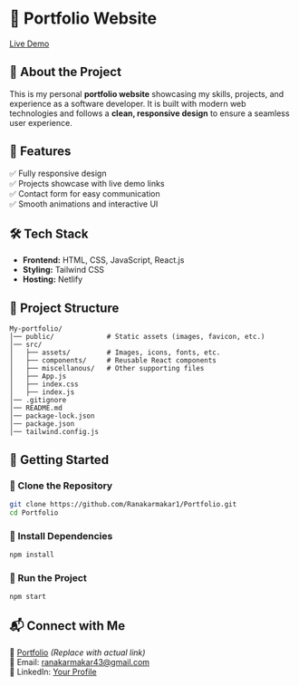 # 📌 Portfolio Website

[Live Demo ](https://ranakarmakar.netlify.app)


## 🚀 About the Project
This is my personal **portfolio website** showcasing my skills, projects, and experience as a software developer. It is built with modern web technologies and follows a **clean, responsive design** to ensure a seamless user experience.

## 🎯 Features
✅ Fully responsive design  
✅ Projects showcase with live demo links  
✅ Contact form for easy communication  
✅ Smooth animations and interactive UI  
 

## 🛠️ Tech Stack
- **Frontend:** HTML, CSS, JavaScript, React.js  
- **Styling:** Tailwind CSS  
- **Hosting:** Netlify 

## 📂 Project Structure
```plaintext
My-portfolio/
│── public/             # Static assets (images, favicon, etc.)
│── src/
│   ├── assets/         # Images, icons, fonts, etc.
│   ├── components/     # Reusable React components
│   ├── miscellanous/   # Other supporting files
│   ├── App.js         
│   ├── index.css
│   ├── index.js
│── .gitignore
│── README.md
│── package-lock.json
│── package.json
│── tailwind.config.js
```

## 🚀 Getting Started
### 🔹 Clone the Repository
```sh
git clone https://github.com/Ranakarmakar1/Portfolio.git
cd Portfolio
```
### 🔹 Install Dependencies
```sh
npm install
```
### 🔹 Run the Project
```sh
npm start
```

## 📬 Connect with Me
🔗 [Portfolio](https://your-portfolio-link.com) *(Replace with actual link)*  
📧 Email: ranakarmakar43@gmail.com   
💼 LinkedIn: [Your Profile](https://www.linkedin.com/in/rana-karmakar-37254b229/)  

